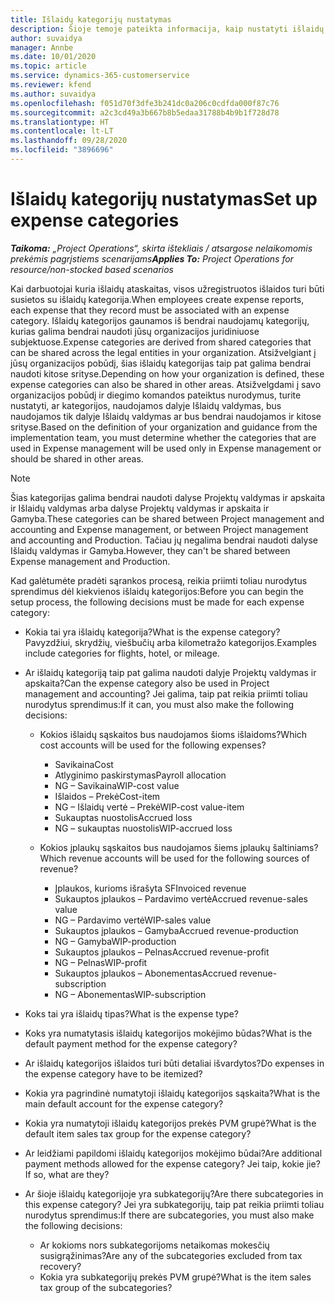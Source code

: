 ```yaml
---
title: Išlaidų kategorijų nustatymas
description: Šioje temoje pateikta informacija, kaip nustatyti išlaidų kategorijas ir bendrai naudojamas išlaidų ataskaitų kategorijas.
author: suvaidya
manager: Annbe
ms.date: 10/01/2020
ms.topic: article
ms.service: dynamics-365-customerservice
ms.reviewer: kfend
ms.author: suvaidya
ms.openlocfilehash: f051d70f3dfe3b241dc0a206c0cdfda000f87c76
ms.sourcegitcommit: a2c3cd49a3b667b8b5edaa31788b4b9b1f728d78
ms.translationtype: HT
ms.contentlocale: lt-LT
ms.lasthandoff: 09/28/2020
ms.locfileid: "3896696"
---
```

# <a name="set-up-expense-categories"></a><span data-ttu-id="a26c8-103">Išlaidų kategorijų nustatymas</span><span class="sxs-lookup"><span data-stu-id="a26c8-103">Set up expense categories</span></span>

<span data-ttu-id="a26c8-104">_**Taikoma:** „Project Operations“, skirta ištekliais / atsargose nelaikomomis prekėmis pagrįstiems scenarijams_</span><span class="sxs-lookup"><span data-stu-id="a26c8-104">_**Applies To:** Project Operations for resource/non-stocked based scenarios_</span></span>

<span data-ttu-id="a26c8-105">Kai darbuotojai kuria išlaidų ataskaitas, visos užregistruotos išlaidos turi būti susietos su išlaidų kategorija.</span><span class="sxs-lookup"><span data-stu-id="a26c8-105">When employees create expense reports, each expense that they record must be associated with an expense category.</span></span> <span data-ttu-id="a26c8-106">Išlaidų kategorijos gaunamos iš bendrai naudojamų kategorijų, kurias galima bendrai naudoti jūsų organizacijos juridiniuose subjektuose.</span><span class="sxs-lookup"><span data-stu-id="a26c8-106">Expense categories are derived from shared categories that can be shared across the legal entities in your organization.</span></span> <span data-ttu-id="a26c8-107">Atsižvelgiant į jūsų organizacijos pobūdį, šias išlaidų kategorijas taip pat galima bendrai naudoti kitose srityse.</span><span class="sxs-lookup"><span data-stu-id="a26c8-107">Depending on how your organization is defined, these expense categories can also be shared in other areas.</span></span> <span data-ttu-id="a26c8-108">Atsižvelgdami į savo organizacijos pobūdį ir diegimo komandos pateiktus nurodymus, turite nustatyti, ar kategorijos, naudojamos dalyje Išlaidų valdymas, bus naudojamos tik dalyje Išlaidų valdymas ar bus bendrai naudojamos ir kitose srityse.</span><span class="sxs-lookup"><span data-stu-id="a26c8-108">Based on the definition of your organization and guidance from the implementation team, you must determine whether the categories that are used in Expense management will be used only in Expense management or should be shared in other areas.</span></span>

> [!NOTE]
> <span data-ttu-id="a26c8-109">Šias kategorijas galima bendrai naudoti dalyse Projektų valdymas ir apskaita ir Išlaidų valdymas arba dalyse Projektų valdymas ir apskaita ir Gamyba.</span><span class="sxs-lookup"><span data-stu-id="a26c8-109">These categories can be shared between Project management and accounting and Expense management, or between Project management and accounting and Production.</span></span> <span data-ttu-id="a26c8-110">Tačiau jų negalima bendrai naudoti dalyse Išlaidų valdymas ir Gamyba.</span><span class="sxs-lookup"><span data-stu-id="a26c8-110">However, they can't be shared between Expense management and Production.</span></span>

<span data-ttu-id="a26c8-111">Kad galėtumėte pradėti sąrankos procesą, reikia priimti toliau nurodytus sprendimus dėl kiekvienos išlaidų kategorijos:</span><span class="sxs-lookup"><span data-stu-id="a26c8-111">Before you can begin the setup process, the following decisions must be made for each expense category:</span></span>

- <span data-ttu-id="a26c8-112">Kokia tai yra išlaidų kategorija?</span><span class="sxs-lookup"><span data-stu-id="a26c8-112">What is the expense category?</span></span> <span data-ttu-id="a26c8-113">Pavyzdžiui, skrydžių, viešbučių arba kilometražo kategorijos.</span><span class="sxs-lookup"><span data-stu-id="a26c8-113">Examples include categories for flights, hotel, or mileage.</span></span>
- <span data-ttu-id="a26c8-114">Ar išlaidų kategoriją taip pat galima naudoti dalyje Projektų valdymas ir apskaita?</span><span class="sxs-lookup"><span data-stu-id="a26c8-114">Can the expense category also be used in Project management and accounting?</span></span> <span data-ttu-id="a26c8-115">Jei galima, taip pat reikia priimti toliau nurodytus sprendimus:</span><span class="sxs-lookup"><span data-stu-id="a26c8-115">If it can, you must also make the following decisions:</span></span>

    - <span data-ttu-id="a26c8-116">Kokios išlaidų sąskaitos bus naudojamos šioms išlaidoms?</span><span class="sxs-lookup"><span data-stu-id="a26c8-116">Which cost accounts will be used for the following expenses?</span></span>

        - <span data-ttu-id="a26c8-117">Savikaina</span><span class="sxs-lookup"><span data-stu-id="a26c8-117">Cost</span></span>
        - <span data-ttu-id="a26c8-118">Atlyginimo paskirstymas</span><span class="sxs-lookup"><span data-stu-id="a26c8-118">Payroll allocation</span></span>
        - <span data-ttu-id="a26c8-119">NG – Savikaina</span><span class="sxs-lookup"><span data-stu-id="a26c8-119">WIP-cost value</span></span>
        - <span data-ttu-id="a26c8-120">Išlaidos – Prekė</span><span class="sxs-lookup"><span data-stu-id="a26c8-120">Cost-item</span></span>
        - <span data-ttu-id="a26c8-121">NG – Išlaidų vertė – Prekė</span><span class="sxs-lookup"><span data-stu-id="a26c8-121">WIP-cost value-item</span></span>
        - <span data-ttu-id="a26c8-122">Sukauptas nuostolis</span><span class="sxs-lookup"><span data-stu-id="a26c8-122">Accrued loss</span></span>
        - <span data-ttu-id="a26c8-123">NG – sukauptas nuostolis</span><span class="sxs-lookup"><span data-stu-id="a26c8-123">WIP-accrued loss</span></span>

    - <span data-ttu-id="a26c8-124">Kokios įplaukų sąskaitos bus naudojamos šiems įplaukų šaltiniams?</span><span class="sxs-lookup"><span data-stu-id="a26c8-124">Which revenue accounts will be used for the following sources of revenue?</span></span>

        - <span data-ttu-id="a26c8-125">Įplaukos, kurioms išrašyta SF</span><span class="sxs-lookup"><span data-stu-id="a26c8-125">Invoiced revenue</span></span>
        - <span data-ttu-id="a26c8-126">Sukauptos įplaukos – Pardavimo vertė</span><span class="sxs-lookup"><span data-stu-id="a26c8-126">Accrued revenue-sales value</span></span>
        - <span data-ttu-id="a26c8-127">NG – Pardavimo vertė</span><span class="sxs-lookup"><span data-stu-id="a26c8-127">WIP-sales value</span></span>
        - <span data-ttu-id="a26c8-128">Sukauptos įplaukos – Gamyba</span><span class="sxs-lookup"><span data-stu-id="a26c8-128">Accrued revenue-production</span></span>
        - <span data-ttu-id="a26c8-129">NG – Gamyba</span><span class="sxs-lookup"><span data-stu-id="a26c8-129">WIP-production</span></span>
        - <span data-ttu-id="a26c8-130">Sukauptos įplaukos – Pelnas</span><span class="sxs-lookup"><span data-stu-id="a26c8-130">Accrued revenue-profit</span></span>
        - <span data-ttu-id="a26c8-131">NG – Pelnas</span><span class="sxs-lookup"><span data-stu-id="a26c8-131">WIP-profit</span></span>
        - <span data-ttu-id="a26c8-132">Sukauptos įplaukos – Abonementas</span><span class="sxs-lookup"><span data-stu-id="a26c8-132">Accrued revenue-subscription</span></span>
        - <span data-ttu-id="a26c8-133">NG – Abonementas</span><span class="sxs-lookup"><span data-stu-id="a26c8-133">WIP-subscription</span></span>

- <span data-ttu-id="a26c8-134">Koks tai yra išlaidų tipas?</span><span class="sxs-lookup"><span data-stu-id="a26c8-134">What is the expense type?</span></span>
- <span data-ttu-id="a26c8-135">Koks yra numatytasis išlaidų kategorijos mokėjimo būdas?</span><span class="sxs-lookup"><span data-stu-id="a26c8-135">What is the default payment method for the expense category?</span></span>
- <span data-ttu-id="a26c8-136">Ar išlaidų kategorijos išlaidos turi būti detaliai išvardytos?</span><span class="sxs-lookup"><span data-stu-id="a26c8-136">Do expenses in the expense category have to be itemized?</span></span>
- <span data-ttu-id="a26c8-137">Kokia yra pagrindinė numatytoji išlaidų kategorijos sąskaita?</span><span class="sxs-lookup"><span data-stu-id="a26c8-137">What is the main default account for the expense category?</span></span>
- <span data-ttu-id="a26c8-138">Kokia yra numatytoji išlaidų kategorijos prekės PVM grupė?</span><span class="sxs-lookup"><span data-stu-id="a26c8-138">What is the default item sales tax group for the expense category?</span></span>
- <span data-ttu-id="a26c8-139">Ar leidžiami papildomi išlaidų kategorijos mokėjimo būdai?</span><span class="sxs-lookup"><span data-stu-id="a26c8-139">Are additional payment methods allowed for the expense category?</span></span> <span data-ttu-id="a26c8-140">Jei taip, kokie jie?</span><span class="sxs-lookup"><span data-stu-id="a26c8-140">If so, what are they?</span></span>
- <span data-ttu-id="a26c8-141">Ar šioje išlaidų kategorijoje yra subkategorijų?</span><span class="sxs-lookup"><span data-stu-id="a26c8-141">Are there subcategories in this expense category?</span></span> <span data-ttu-id="a26c8-142">Jei yra subkategorijų, taip pat reikia priimti toliau nurodytus sprendimus:</span><span class="sxs-lookup"><span data-stu-id="a26c8-142">If there are subcategories, you must also make the following decisions:</span></span>

    - <span data-ttu-id="a26c8-143">Ar kokioms nors subkategorijoms netaikomas mokesčių susigrąžinimas?</span><span class="sxs-lookup"><span data-stu-id="a26c8-143">Are any of the subcategories excluded from tax recovery?</span></span>
    - <span data-ttu-id="a26c8-144">Kokia yra subkategorijų prekės PVM grupė?</span><span class="sxs-lookup"><span data-stu-id="a26c8-144">What is the item sales tax group of the subcategories?</span></span>
